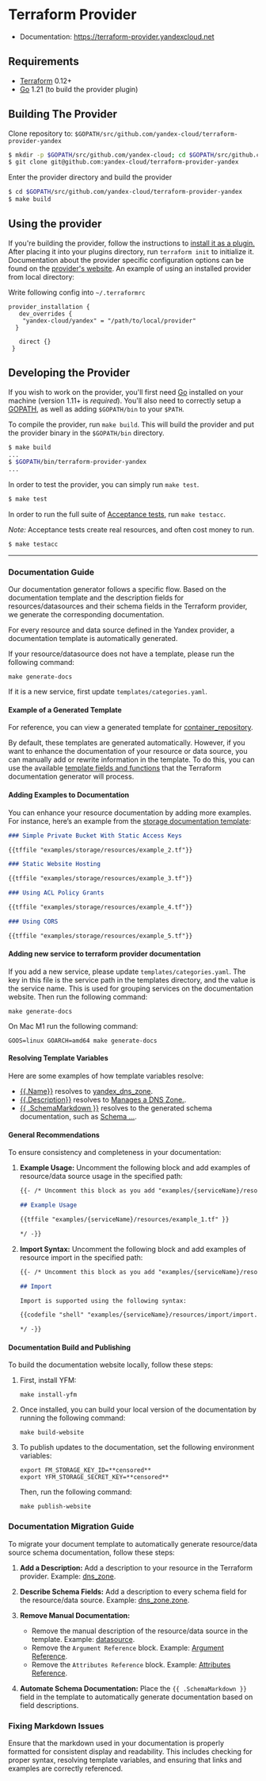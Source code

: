 Terraform Provider
==================

- Documentation: https://terraform-provider.yandexcloud.net

Requirements
------------

- [Terraform](https://www.terraform.io/downloads.html) 0.12+
- [Go](https://golang.org/doc/install) 1.21 (to build the provider plugin)

Building The Provider
---------------------

Clone repository to: `$GOPATH/src/github.com/yandex-cloud/terraform-provider-yandex`

```sh
$ mkdir -p $GOPATH/src/github.com/yandex-cloud; cd $GOPATH/src/github.com/yandex-cloud
$ git clone git@github.com:yandex-cloud/terraform-provider-yandex
```

Enter the provider directory and build the provider

```sh
$ cd $GOPATH/src/github.com/yandex-cloud/terraform-provider-yandex
$ make build
```

Using the provider
----------------------
If you're building the provider, follow the instructions to [install it as a plugin.](https://www.terraform.io/docs/plugins/basics.html#installing-plugins) After placing it into your plugins directory,  run `terraform init` to initialize it. Documentation about the provider specific configuration options can be found on the [provider's website](https://registry.terraform.io/providers/yandex-cloud/yandex/latest/docs).
An example of using an installed provider from local directory: 

Write following config into  `~/.terraformrc`
```
provider_installation {
   dev_overrides {
    "yandex-cloud/yandex" = "/path/to/local/provider"
  }

   direct {}
 }
```

Developing the Provider
---------------------------

If you wish to work on the provider, you'll first need [Go](http://www.golang.org) installed on your machine (version 1.11+ is *required*). You'll also need to correctly setup a [GOPATH](http://golang.org/doc/code.html#GOPATH), as well as adding `$GOPATH/bin` to your `$PATH`.

To compile the provider, run `make build`. This will build the provider and put the provider binary in the `$GOPATH/bin` directory.

```sh
$ make build
...
$ $GOPATH/bin/terraform-provider-yandex
...
```

In order to test the provider, you can simply run `make test`.

```sh
$ make test
```

In order to run the full suite of [Acceptance tests](https://www.terraform.io/docs/extend/testing/acceptance-tests/index.html), run `make testacc`.

*Note:* Acceptance tests create real resources, and often cost money to run.

```sh
$ make testacc
```

---

### Documentation Guide

Our documentation generator follows a specific flow. Based on the documentation template and the description fields for resources/datasources and their schema fields in the Terraform provider, we generate the corresponding documentation.

For every resource and data source defined in the Yandex provider, a documentation template is automatically generated.

If your resource/datasource does not have a template, please run the following command:

```shell
make generate-docs
```

If it is a new service, first update `templates/categories.yaml`.

#### Example of a Generated Template

For reference, you can view a generated template for [container_repository](https://github.com/yandex-cloud/terraform-provider-yandex/tree/master/templates/container_repository).

By default, these templates are generated automatically. However, if you want to enhance the documentation of your resource or data source, you can manually add or rewrite information in the template. To do this, you can use the available [template fields and functions](https://github.com/hashicorp/terraform-plugin-docs?tab=readme-ov-file#templates) that the Terraform documentation generator will process.

#### Adding Examples to Documentation

You can enhance your resource documentation by adding more examples. For instance, here’s an example from the [storage documentation template](https://github.com/yandex-cloud/terraform-provider-yandex/tree/master/templates):

```md
### Simple Private Bucket With Static Access Keys

{{tffile "examples/storage/resources/example_2.tf"}}

### Static Website Hosting

{{tffile "examples/storage/resources/example_3.tf"}}

### Using ACL Policy Grants

{{tffile "examples/storage/resources/example_4.tf"}}

### Using CORS

{{tffile "examples/storage/resources/example_5.tf"}}
```

#### Adding new service to terraform provider documentation

If you add a new service, please update `templates/categories.yaml`. The key in this file is the service path in the templates directory, and the value is the service name. This is used for grouping services on the documentation website. Then run the following command:

```shell
make generate-docs
```

On Mac M1 run the following command:

```shell
GOOS=linux GOARCH=amd64 make generate-docs
```

#### Resolving Template Variables

Here are some examples of how template variables resolve:

- [{{.Name}}](https://github.com/yandex-cloud/terraform-provider-yandex/tree/master/templates/dns/resources/dns_zone.md.tmpl#L8) resolves to [yandex_dns_zone](https://github.com/yandex-cloud/terraform-provider-yandex/tree/master/docs/resources/dns_zone.md#L8).
- [{{.Description}}](https://github.com/yandex-cloud/terraform-provider-yandex/tree/master/templates/dns/resources/dns_zone.md.tmpl#L10) resolves to [Manages a DNS Zone.](https://github.com/yandex-cloud/terraform-provider-yandex/tree/master/docs/resources/dns_zone.md#L10).
- [{{ .SchemaMarkdown }}](https://github.com/yandex-cloud/terraform-provider-yandex/tree/master/templates/dns/resources/dns_zone.md.tmpl#L11) resolves to the generated schema documentation, such as [Schema ...](https://github.com/yandex-cloud/terraform-provider-yandex/tree/master/docs/resources/dns_zone.md#L28).

#### General Recommendations

To ensure consistency and completeness in your documentation:

1. **Example Usage:**
   Uncomment the following block and add examples of resource/data source usage in the specified path:

   ```md
   {{- /* Uncomment this block as you add "examples/{serviceName}/resources/example_1.tf"

   ## Example Usage

   {{tffile "examples/{serviceName}/resources/example_1.tf" }}

   */ -}}
   ```

2. **Import Syntax:**
   Uncomment the following block and add examples of resource import in the specified path:

   ```md
   {{- /* Uncomment this block as you add "examples/{serviceName}/resources/import/import.sh"

   ## Import

   Import is supported using the following syntax:

   {{codefile "shell" "examples/{serviceName}/resources/import/import.sh" }}

   */ -}}
   ```

#### Documentation Build and Publishing

To build the documentation website locally, follow these steps:

1. First, install YFM:

    ```shell
    make install-yfm
    ```

2. Once installed, you can build your local version of the documentation by running the following command:

    ```shell
    make build-website
    ```

3. To publish updates to the documentation, set the following environment variables:

   ```shell
   export FM_STORAGE_KEY_ID=**censored**
   export YFM_STORAGE_SECRET_KEY=**censored**
   ```

   Then, run the following command:

   ```shell
   make publish-website
   ```

### Documentation Migration Guide

To migrate your document template to automatically generate resource/data source schema documentation, follow these steps:

1. **Add a Description:**
   Add a description to your resource in the Terraform provider. Example: [dns_zone](https://github.com/yandex-cloud/terraform-provider-yandex/tree/master/yandex/resource_yandex_dns_zone.go#L20).

2. **Describe Schema Fields:**
   Add a description to every schema field for the resource/data source. Example: [dns_zone.zone](https://github.com/yandex-cloud/terraform-provider-yandex/tree/master/yandex/resource_yandex_dns_zone.go#L45).

3. **Remove Manual Documentation:**
   - Remove the manual description of the resource/data source in the template. Example: [datasource](https://github.com/yandex-cloud/terraform-provider-yandex/tree/master/templates/datasphere/resources/datasphere_project.md.tmpl#L14).
   - Remove the `Argument Reference` block. Example: [Argument Reference](https://github.com/yandex-cloud/terraform-provider-yandex/tree/master/templates/datasphere/resources/datasphere_project.md.tmpl#L18-L27).
   - Remove the `Attributes Reference` block. Example: [Attributes Reference](https://github.com/yandex-cloud/terraform-provider-yandex/tree/master/templates/datasphere/resources/datasphere_project.md.tmpl#L29-L70).

4. **Automate Schema Documentation:**
   Place the `{{ .SchemaMarkdown }}` field in the template to automatically generate documentation based on field descriptions.

### Fixing Markdown Issues

Ensure that the markdown used in your documentation is properly formatted for consistent display and readability. This includes checking for proper syntax, resolving template variables, and ensuring that links and examples are correctly referenced.
